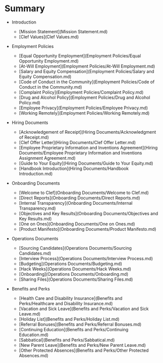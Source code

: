 # Summary

* Introduction
    * [Mission Statement](Mission Statement.md)
    * [Clef Values](Clef Values.md)

* Employment Policies
    * [Equal Opportunity Employment](Employment Policies/Equal Opportunity Employment.md)
    * [At-Will Employment](Employment Policies/At-Will Employment.md)
    * [Salary and Equity Compensation](Employment Policies/Salary and Equity Compensation.md)
    * [Code of Conduct in the Community](Employment Policies/Code of Conduct in the Community.md)
    * [Complaint Policy](Employment Policies/Complaint Policy.md)
    * [Drug and Alcohol Policy](Employment Policies/Drug and Alcohol Policy.md)
    * [Employee Privacy](Employment Policies/Employee Privacy.md)
    * [Working Remotely](Employment Policies/Working Remotely.md)

* Hiring Documents
    * [Acknowledgement of Receipt](Hiring Documents/Acknowledgment of Receipt.md)
    * [Clef Offer Letter](Hiring Documents/Clef Offer Letter.md)
    * [Employee Proprietary Information and Inventions Agreement](Hiring Documents/Employee Proprietary Information and Inventions Assignment Agreement.md)
    * [Guide to Your Equity](Hiring Documents/Guide to Your Equity.md)
    * [Handbook Introduction](Hiring Documents/Handbook Introduction.md)

* Onboarding Documents
    * [Welcome to Clef](Onboarding Documents/Welcome to Clef.md)
    * [Direct Reports](Onboarding Documents/Direct Reports.md)
    * [Internal Transparency](Onboarding Documents/Internal Transparency.md)
    * [Objectives and Key Results](Onboarding Documents/Objectives and Key Results.md)
    * [One on Ones](Onboarding Documents/One on Ones.md)
    * [Product Manifesto](Onboarding Documents/Product Manifesto.md)

* Operations Documents
    * [Sourcing Candidates](Operations Documents/Sourcing Candidates.md)
    * [Interview Process](Operations Documents/Interview Process.md)
    * [Budgeting](Operations Documents/Budgeting.md)
    * [Hack Weeks](Operations Documents/Hack Weeks.md)
    * [Onboarding](Operations Documents/Onboarding.md)
    * [Sharing Files](Operations Documents/Sharing Files.md)

* Benefits and Perks
    * [Health Care and Disability Insurance](Benefits and Perks/Healthcare and Disability Insurance.md)
    * [Vacation and Sick Leave](Benefits and Perks/Vacation and Sick Leave.md)
    * [Holiday List](Benefits and Perks/Holiday List.md)
    * [Referral Bonuses](Benefits and Perks/Referral Bonuses.md)
    * [Continuing Education](Benefits and Perks/Continuing Education.md)
    * [Sabbatical](Benefits and Perks/Sabbatical.md)
    * [New Parent Leave](Benefits and Perks/New Parent Leave.md)
    * [Other Protected Absences](Benefits and Perks/Other Protected Absences.md)
